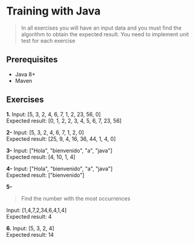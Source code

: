 # Training with Java
> In all exercises you will have an input data and you must find the algorithm to obtain the expected result. You need to implement unit test for each exercise

## Prerequisites

- Java 8+
- Maven

## Exercises

**1.** 
Input: [5, 3, 2, 4, 6, 7, 1, 2, 23, 56, 0] <br />
Expected result: [0, 1, 2, 2, 3, 4, 5, 6, 7, 23, 56]

**2-**
Input: [5, 3, 2, 4, 6, 7, 1, 2, 0] <br />
Expected result: [25, 9, 4, 16, 36, 44, 1, 4,  0]

**3-**
Input: ["Hola", "bienvenido", "a", "java"] <br />
Expected result: [4, 10, 1, 4]

**4-**
Input: ["Hola", "bienvenido", "a", "java"] <br />
Expected result: ["bienvenido"]

**5-**
> Find the number with the most  occurrences

Input: [1,4,7,2,34,6,4,1,4] <br />
Expected result: 4

**6.**
Input: [5, 3, 2, 4] <br />
Expected result: 14
